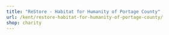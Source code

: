 ```yaml
---
title: "ReStore - Habitat for Humanity of Portage County"
url: /kent/restore-habitat-for-humanity-of-portage-county/
shop: charity
---
```


